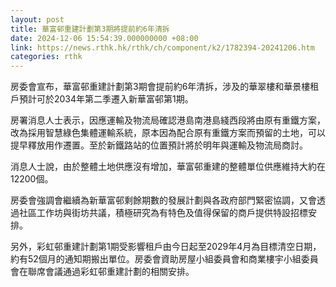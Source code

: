 ```yaml
---
layout: post
title: 華富邨重建計劃第3期將提前約6年清拆　
date: 2024-12-06 15:54:39.000000000 +08:00
link: https://news.rthk.hk/rthk/ch/component/k2/1782394-20241206.htm
categories: rthk
---
```


房委會宣布，華富邨重建計劃第3期會提前約6年清拆，涉及的華翠樓和華景樓租戶預計可於2034年第二季遷入新華富邨第1期。

房署消息人士表示，因應運輸及物流局確認港島南港島綫西段將由原有重鐵方案，改為採用智慧綠色集體運輸系統，原本因為配合原有重鐵方案而預留的土地，可以提早釋放用作遷置。至於新鐵路站的位置預計將於明年與運輸及物流局商討。

消息人士說，由於整體土地供應沒有增加，華富邨重建的整體單位供應維持大約在12200個。

房委會強調會繼續為新華富邨剩餘期數的發展計劃與各政府部門緊密協調，又會透過社區工作坊與街坊共議，積極研究為有特色及值得保留的商戶提供特設招標安排。

另外，彩虹邨重建計劃第1期受影響租戶由今日起至2029年4月為目標清空日期，約有52個月的通知期搬出單位。房委會資助房屋小組委員會和商業樓宇小組委員會在聯席會議通過彩虹邨重建計劃的相關安排。
